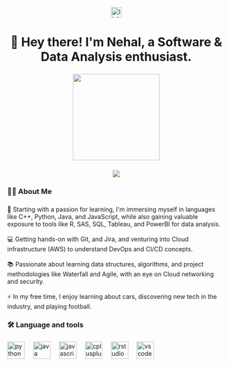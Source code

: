 <div align="center">
  <a href="https://www.linkedin.com/in/nehalrahman" target="_blank">
    <img src="https://img.shields.io/static/v1?message=LinkedIn&logo=linkedin&label=&color=0077B5&logoColor=white&labelColor=&style=for-the-badge" height="25" alt="linkedin logo"  />
  </a>
</div>

###

<h1 align="center">👋 Hey there! I'm Nehal, a Software & Data Analysis enthusiast.</h1>

###

<div align="center">
  <img height="200" src="https://raw.githubusercontent.com/TheDudeThatCode/TheDudeThatCode/master/Assets/Designer.gif"  />
</div>

###

<div align="center">
  <img src="https://visitor-badge.laobi.icu/badge?page_id=nehal1302.nehal1302&"  />
</div>

###

<h3 align="left">👩‍💻  About Me</h3>

###

<p align="left">🌟 Starting with a passion for learning, I'm immersing myself in languages like C++, Python, Java, and JavaScript, while also gaining valuable exposure to tools like R, SAS, SQL, Tableau, and PowerBI for data analysis.<br><br>💻 Getting hands-on with Git, and Jira, and venturing into Cloud infrastructure (AWS) to understand DevOps and CI/CD concepts.<br><br>📚 Passionate about learning data structures, algorithms, and project methodologies like Waterfall and Agile, with an eye on Cloud networking and security.<br><br>⚡ In my free time, I enjoy learning about cars, discovering new tech in the industry, and playing football.</p>

###

<h3 align="left">🛠 Language and tools</h3>

###

<div align="left">
  <img src="https://cdn.jsdelivr.net/gh/devicons/devicon/icons/python/python-original.svg" height="40" alt="python logo"  />
  <img width="12" />
  <img src="https://cdn.jsdelivr.net/gh/devicons/devicon/icons/java/java-original.svg" height="40" alt="java logo"  />
  <img width="12" />
  <img src="https://cdn.jsdelivr.net/gh/devicons/devicon/icons/javascript/javascript-original.svg" height="40" alt="javascript logo"  />
  <img width="12" />
  <img src="https://cdn.jsdelivr.net/gh/devicons/devicon/icons/cplusplus/cplusplus-original.svg" height="40" alt="cplusplus logo"  />
  <img width="12" />
  <img src="https://cdn.jsdelivr.net/gh/devicons/devicon/icons/rstudio/rstudio-original.svg" height="40" alt="rstudio logo"  />
  <img width="12" />
  <img src="https://cdn.jsdelivr.net/gh/devicons/devicon/icons/vscode/vscode-original.svg" height="40" alt="vscode logo"  />
</div>

###


